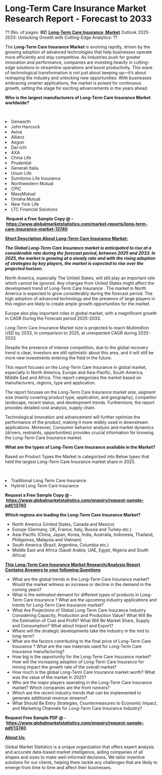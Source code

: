 <H1>Long-Term Care Insurance Market Research Report - Forecast to 2033</H1><p>?? [No. of pages:&nbsp;<strong><em>92</em></strong>]&nbsp;<strong><a href="https://www.globalmarketstatistics.com/market-reports/long-term-care-insurance-market-13740">Long-Term Care Insurance &nbsp;Market</a></strong>&nbsp;Outlook 2025-2033: Unlocking Growth with Cutting-Edge Analytics: ??</p><p>The <strong>Long-Term Care Insurance Market</strong> is evolving rapidly, driven by the growing adoption of advanced technologies that help businesses operate more efficiently and stay competitive. As industries push for greater innovation and performance, companies are investing heavily in cutting-edge solutions to streamline operations and boost productivity. This wave of technological transformation is not just about keeping up&mdash;it&rsquo;s about reshaping the industry and unlocking new opportunities. With businesses embracing smarter applications, the market is poised for continuous growth, setting the stage for exciting advancements in the years ahead.</p><p><strong>Who is the largest manufacturers of Long-Term Care Insurance Market worldwide?</strong></p><p>&nbsp;<li>Genworth<li> John Hancock<li> Aviva<li> Allianz<li> Aegon<li> Dai-ichi<li> AXA<li> China Life<li> Prudential<li> Generali Italia<li> Unum Life<li> Sumitomo Life Insurance<li> Northwestern Mutual<li> CPIC<li> MassMutual<li> Omaha Mutual<li> New York Life<li> LTC Financial Solutions</p><p>&nbsp;<strong>Request a Free Sample Copy @ -&nbsp;<a href="https://www.globalmarketstatistics.com/market-reports/long-term-care-insurance-market-13740">https://www.globalmarketstatistics.com/market-reports/long-term-care-insurance-market-13740</a></strong></p><p><strong><u>Short Description About Long-Term Care Insurance Market:</u></strong></p><p><strong><em>The Global Long-Term Care Insurance market is anticipated to rise at a considerable rate during the forecast period, between 2025 and 2033. In 2025, the market is growing at a steady rate and with the rising adoption of strategies by key players, the market is expected to rise over the projected horizon.</em></strong></p><p>North America, especially The United States, will still play an important role which cannot be ignored. Any changes from United States might affect the development trend of Long-Term Care Insurance . The market in North America is expected to grow considerably during the forecast period. The high adoption of advanced technology and the presence of large players in this region are likely to create ample growth opportunities for the market.</p><p>Europe also play important roles in global market, with a magnificent growth in CAGR During the Forecast period 2025-2033.</p><p>Long-Term Care Insurance Market size is projected to reach Multimillion USD by 2033, In comparison to 2025, at unexpected CAGR during 2025-2033.</p><p>Despite the presence of intense competition, due to the global recovery trend is clear, investors are still optimistic about this area, and it will still be more new investments entering the field in the future.</p><p>This report focuses on the Long-Term Care Insurance in global market, especially in North America, Europe and Asia-Pacific, South America, Middle East and Africa. This report categorizes the market based on manufacturers, regions, type and application.</p><p>The report focuses on the Long-Term Care Insurance market size, segment size (mainly covering product type, application, and geography), competitor landscape, recent status, and development trends. Furthermore, the report provides detailed cost analysis, supply chain.</p><p>Technological innovation and advancement will further optimize the performance of the product, making it more widely used in downstream applications. Moreover, Consumer behavior analysis and market dynamics (drivers, restraints, opportunities) provides crucial information for knowing the Long-Term Care Insurance market.</p><p><strong>What are the types of Long-Term Care Insurance available in the Market?</strong></p><p>Based on Product Types the Market is categorized into Below types that held the largest Long-Term Care Insurance market share in 2025.</p><p>&nbsp;<li>Traditional Long Term Care Insurance<li> Hybrid Long Term Care Insurance&nbsp;</p><p><strong>Request a Free Sample Copy @ -&nbsp;<a href="https://www.globalmarketstatistics.com/enquiry/request-sample-pdf/13740">https://www.globalmarketstatistics.com/enquiry/request-sample-pdf/13740</a></strong></p><p><strong>Which regions are leading the Long-Term Care Insurance Market?</strong></p><ul><li>North America (United States, Canada and Mexico)</li><li>Europe (Germany, UK, France, Italy, Russia and Turkey etc.)</li><li>Asia-Pacific (China, Japan, Korea, India, Australia, Indonesia, Thailand, Philippines, Malaysia and Vietnam)</li><li>South America (Brazil, Argentina, Columbia etc.)</li><li>Middle East and Africa (Saudi Arabia, UAE, Egypt, Nigeria and South Africa)</li></ul><p><strong><u>This Long-Term Care Insurance Market Research/Analysis Report Contains Answers to your following Questions</u></strong></p><ul><li>What are the global trends in the Long-Term Care Insurance market? Would the market witness an increase or decline in the demand in the coming years?</li><li>What is the estimated demand for different types of products in Long-Term Care Insurance ? What are the upcoming industry applications and trends for Long-Term Care Insurance market?</li><li>What Are Projections of Global Long-Term Care Insurance Industry Considering Capacity, Production and Production Value? What Will Be the Estimation of Cost and Profit? What Will Be Market Share, Supply and Consumption? What about Import and Export?</li><li>Where will the strategic developments take the industry in the mid to long-term?</li><li>What are the factors contributing to the final price of Long-Term Care Insurance ? What are the raw materials used for Long-Term Care Insurance manufacturing?</li><li>How big is the opportunity for the Long-Term Care Insurance market? How will the increasing adoption of Long-Term Care Insurance for mining impact the growth rate of the overall market?</li><li>How much is the global Long-Term Care Insurance market worth? What was the value of the market In 2025?</li><li>Who are the major players operating in the Long-Term Care Insurance market? Which companies are the front runners?</li><li>Which are the recent industry trends that can be implemented to generate additional revenue streams?</li><li>What Should Be Entry Strategies, Countermeasures to Economic Impact, and Marketing Channels for Long-Term Care Insurance Industry?</li></ul><p><strong>Request Free Sample PDF @ -&nbsp;<a href="https://www.globalmarketstatistics.com/enquiry/request-sample-pdf/13740">https://www.globalmarketstatistics.com/enquiry/request-sample-pdf/13740</a></strong></p><p><strong><u>About Us:</u></strong></p><p>Global Market Statistics&nbsp;is a unique organization that offers expert analysis and accurate data-based market intelligence, aiding companies of all shapes and sizes to make well-informed decisions. We tailor inventive solutions for our clients, helping them tackle any challenges that are likely to emerge from time to time and affect their businesses.</p>
